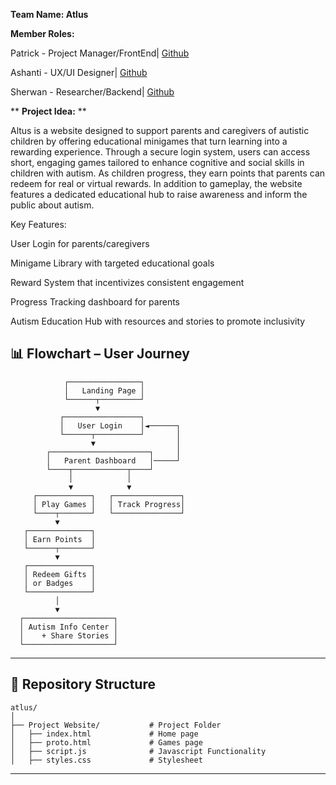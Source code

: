 **Team Name: Atlus**

**Member Roles:**

Patrick - Project Manager/FrontEnd| [Github](https://github.com/ItzDJYP)

Ashanti - UX/UI Designer| [Github](https://github.com/ashantib102)

Sherwan - Researcher/Backend| [Github](https://github.com/Sheroka)

** **Project Idea:** **

Altus is a website designed to support parents and caregivers of autistic children by offering educational minigames that turn learning into a rewarding experience. Through a secure login system, users can access short, engaging games tailored to enhance cognitive and social skills in children with autism. As children progress, they earn points that parents can redeem for real or virtual rewards. In addition to gameplay, the website features a dedicated educational hub to raise awareness and inform the public about autism.

Key Features:

User Login for parents/caregivers

Minigame Library with targeted educational goals

Reward System that incentivizes consistent engagement

Progress Tracking dashboard for parents

Autism Education Hub with resources and stories to promote inclusivity


## 📊 Flowchart – User Journey

```plaintext
            ┌────────────────┐
            │   Landing Page │
            └──────┬─────────┘
                   ▼
           ┌─────────────────┐
           │   User Login    │◄──────┐
           └──────┬──────────┘       │
                  ▼                  │
        ┌──────────────────────┐     │
        │   Parent Dashboard   │─────┘
        └────┬────────────┬────┘
             │            │
             ▼            ▼
     ┌────────────┐   ┌───────────────┐
     │ Play Games │   │ Track Progress│
     └────┬───────┘   └───────────────┘
          ▼
   ┌──────────────┐
   │ Earn Points  │
   └──────┬───────┘
          ▼
   ┌──────────────┐
   │ Redeem Gifts │
   │ or Badges    │
   └──────────────┘
          │
          ▼
  ┌────────────────────┐
  │ Autism Info Center │
  │    + Share Stories │
  └────────────────────┘
```

---

## 📁 Repository Structure

```plaintext
atlus/
│
├── Project Website/           # Project Folder
│   ├── index.html             # Home page
│   ├── proto.html             # Games page
│   ├── script.js              # Javascript Functionality
│   ├── styles.css             # Stylesheet

```

---

